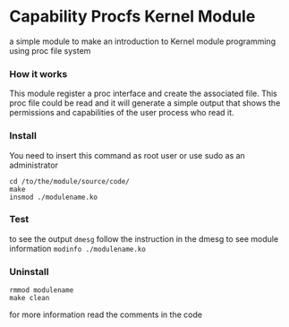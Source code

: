 # Capability Procfs Kernel Module

a simple module to make an introduction to Kernel module programming using proc file system


### How it works
This module register a proc interface and create the associated file. This proc file could be read and it will generate a simple output that shows the permissions and capabilities of the user process who read it.


### Install
You need to insert this command as root user or use sudo as an administrator
```
cd /to/the/module/source/code/
make
insmod ./modulename.ko
```

### Test
to see the output `dmesg`
follow the instruction in the dmesg
to see module information `modinfo ./modulename.ko`


### Uninstall
```
rmmod modulename
make clean
```

for more information read the comments in the code
